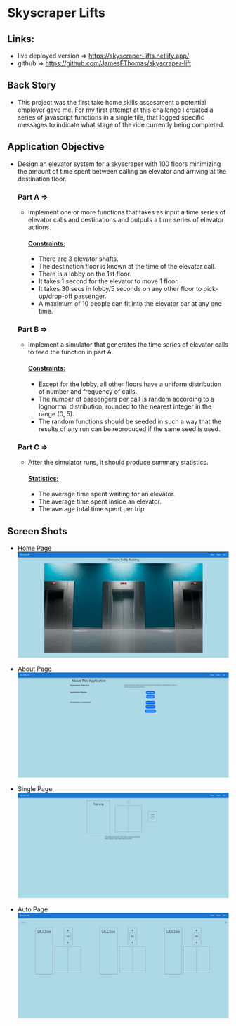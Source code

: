 # Skyscraper Lifts

## Links:

- live deployed version => https://skyscraper-lifts.netlify.app/
- github => https://github.com/JamesFThomas/skyscraper-lift

## Back Story

- This project was the first take home skills assessment a potential employer gave me. For my first attempt at this challenge I created a series of javascript functions in a single file, that logged specific messages to indicate what stage of the ride currently being completed.

## Application Objective

- Design an elevator system for a skyscraper with 100 floors minimizing the amount of time spent between calling an elevator and arriving at the destination floor.

  ### Part A =>

  - Implement one or more functions that takes as input a time series of elevator calls and destinations and outputs a time series of elevator actions.
    #### <ins> Constraints: </ins>
    - There are 3 elevator shafts.
    - The destination floor is known at the time of the elevator call.
    - There is a lobby on the 1st floor.
    - It takes 1 second for the elevator to move 1 floor.
    - It takes 30 secs in lobby/5 seconds on any other floor to pick-up/drop-off passenger.
    - A maximum of 10 people can fit into the elevator car at any one time.

  ### Part B =>

  - Implement a simulator that generates the time series of elevator calls to feed the function in part A.
    #### <ins> Constraints: </ins>
    - Except for the lobby, all other floors have a uniform distribution of number and frequency of calls.
    - The number of passengers per call is random according to a lognormal distribution, rounded to the nearest integer in the range (0, 5).
    - The random functions should be seeded in such a way that the results of any run can be reproduced if the same seed is used.

  ### Part C =>

  - After the simulator runs, it should produce summary statistics.
    #### <ins> Statistics: </ins>
    - The average time spent waiting for an elevator.
    - The average time spent inside an elevator.
    - The average total time spent per trip.

## Screen Shots

- Home Page
  ![alt text](image.png)

- About Page
  ![alt text](image-1.png)

- Single Page
  ![alt text](image-2.png)

- Auto Page
  ![alt text](image-3.png)
